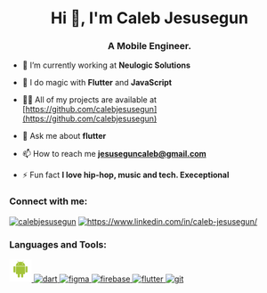 <h1 align="center">Hi 👋, I'm Caleb Jesusegun</h1>
<h3 align="center">A Mobile Engineer.</h3>

- 🔭 I’m currently working at **Neulogic Solutions**

- 🌱 I do magic with **Flutter** and **JavaScript**

- 👨‍💻 All of my projects are available at [https://github.com/calebjesusegun](https://github.com/calebjesusegun)

- 💬 Ask me about **flutter**

- 📫 How to reach me **jesuseguncaleb@gmail.com**

- ⚡ Fun fact **I love hip-hop, music and tech. Execeptional**

<h3 align="left">Connect with me:</h3>
<p align="left">
<a href="https://twitter.com/CalebJesusegun" target="blank"><img align="center" src="https://raw.githubusercontent.com/rahuldkjain/github-profile-readme-generator/master/src/images/icons/Social/twitter.svg" alt="calebjesusegun" height="30" width="40" /></a>
<a href="https://www.linkedin.com/in/caleb-jesusegun/" target="blank"><img align="center" src="https://raw.githubusercontent.com/rahuldkjain/github-profile-readme-generator/master/src/images/icons/Social/linked-in-alt.svg" alt="https://www.linkedin.com/in/caleb-jesusegun/" height="30" width="40" /></a>
</p>

<h3 align="left">Languages and Tools:</h3>
<p align="left"> <a href="https://developer.android.com" target="_blank"> <img src="https://raw.githubusercontent.com/devicons/devicon/master/icons/android/android-original-wordmark.svg" alt="android" width="40" height="40"/> </a> <a href="https://dart.dev" target="_blank"> <img src="https://www.vectorlogo.zone/logos/dartlang/dartlang-icon.svg" alt="dart" width="40" height="40"/> </a> <a href="https://www.figma.com/" target="_blank"> <img src="https://www.vectorlogo.zone/logos/figma/figma-icon.svg" alt="figma" width="40" height="40"/> </a> <a href="https://firebase.google.com/" target="_blank"> <img src="https://www.vectorlogo.zone/logos/firebase/firebase-icon.svg" alt="firebase" width="40" height="40"/> </a> <a href="https://flutter.dev" target="_blank"> <img src="https://www.vectorlogo.zone/logos/flutterio/flutterio-icon.svg" alt="flutter" width="40" height="40"/> </a> <a href="https://git-scm.com/" target="_blank"> <img src="https://www.vectorlogo.zone/logos/git-scm/git-scm-icon.svg" alt="git" width="40" height="40"/> </a> </p>

